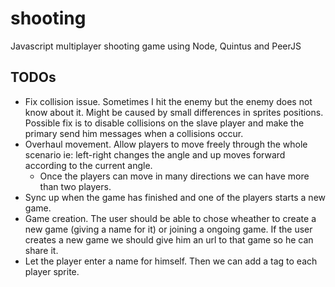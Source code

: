 # shooting
Javascript multiplayer shooting game using Node, Quintus and PeerJS

## TODOs
- Fix collision issue. Sometimes I hit the enemy but the enemy does not know about it. Might be caused by small differences in sprites positions. Possible fix is to disable collisions on the slave player and make the primary send him messages when a collisions occur.
- Overhaul movement. Allow players to move freely through the whole scenario ie: left-right changes the angle and up moves forward according to the current angle.
  - Once the players can move in many directions we can have more than two players.
- Sync up when the game has finished and one of the players starts a new game.
- Game creation. The user should be able to chose wheather to create a new game (giving a name for it) or joining a ongoing game. If the user creates a new game we should give him an url to that game so he can share it.
- Let the player enter a name for himself. Then we can add a tag to each player sprite. 
